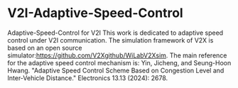 # V2I-Adaptive-Speed-Control
Adaptive-Speed-Control for V2I
This work is dedicated to adaptive speed control under V2I communication.
The simulation framework of V2X is based on an open source simulator:https://github.com/V2Xgithub/WiLabV2Xsim.
The main reference for the adaptive speed control mechanism is: 
Yin, Jicheng, and Seung-Hoon Hwang. "Adaptive Speed Control Scheme Based on Congestion Level and Inter-Vehicle Distance." Electronics 13.13 (2024): 2678.
